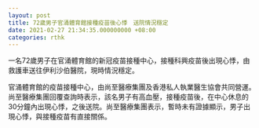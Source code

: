 ```yaml
---
layout: post
title: 72歲男子官涌體育館接種疫苗後心悸　送院情況穩定
date: 2021-02-27 21:34:35.000000000 +08:00
categories: rthk
---
```


一名72歲男子在官涌體育館的新冠疫苗接種中心，接種科興疫苗後出現心悸，由救護車送往伊利沙伯醫院，現時情況穩定。

官涌體育館的疫苗接種中心，由尚至醫療集團及香港私人執業醫生協會共同營運。尚至醫療集團回覆查詢時表示，該名男子有高血壓，接種疫苗後，在中心休息的30分鐘內出現心悸，之後送院。尚至醫療集團表示，暫時未有證據顯示，男子出現心悸，與接種疫苗有直接關係。

